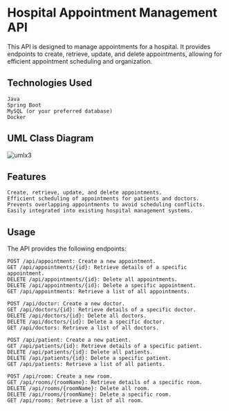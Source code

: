 # Hospital Appointment Management API

This API is designed to manage appointments for a hospital. It provides endpoints to create, retrieve, update, and delete appointments, allowing for efficient appointment scheduling and organization.

## Technologies Used

    Java
    Spring Boot
    MySQL (or your preferred database)
    Docker


## UML Class Diagram

![umlx3](https://github.com/nuwe-reports/6511fa70430507fd22a62121/assets/99567012/ebc71b12-a3fb-4ad2-a9b4-8b6fe2267231)


## Features

    Create, retrieve, update, and delete appointments.
    Efficient scheduling of appointments for patients and doctors.
    Prevents overlapping appointments to avoid scheduling conflicts.
    Easily integrated into existing hospital management systems.

## Usage

The API provides the following endpoints:

    POST /api/appointment: Create a new appointment.
    GET /api/appointments/{id}: Retrieve details of a specific appointment.
    DELETE /api/appointments/{id}: Delete all appointments.
    DELETE /api/appointments/{id}: Delete a specific appointment.
    GET /api/appointments: Retrieve a list of all appointments.

    POST /api/doctor: Create a new doctor.
    GET /api/doctors/{id}: Retrieve details of a specific doctor.
    DELETE /api/doctors/{id}: Delete all doctors.
    DELETE /api/doctors/{id}: Delete a specific doctor.
    GET /api/doctors: Retrieve a list of all doctors.

    POST /api/patient: Create a new patient.
    GET /api/patients/{id}: Retrieve details of a specific patient.
    DELETE /api/patients/{id}: Delete all patients.
    DELETE /api/patients/{id}: Delete a specific patient.
    GET /api/patients: Retrieve a list of all patients.

    POST /api/room: Create a new room.
    GET /api/rooms/{roomName}: Retrieve details of a specific room.
    DELETE /api/rooms/{roomName}: Delete all room.
    DELETE /api/rooms/{roomName}: Delete a specific room.
    GET /api/rooms: Retrieve a list of all room.
